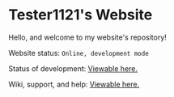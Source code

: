 # Tester1121's Website

Hello, and welcome to my website's repository!

Website status: `Online, development mode`

Status of development: [Viewable here.](https://github.com/tester1121/tester1121.github.io/projects/1)

Wiki, support, and help: [Viewable here.](https://github.com/tester1121/tester1121.github.io/wiki)
